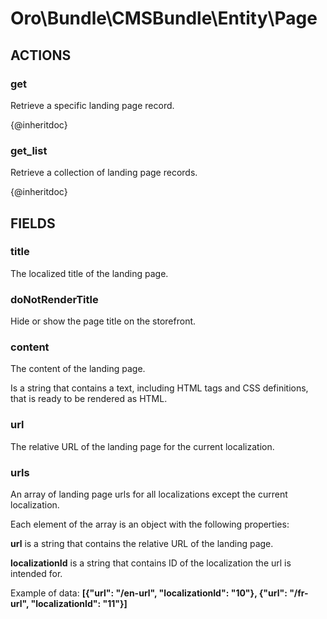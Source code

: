 # Oro\Bundle\CMSBundle\Entity\Page

## ACTIONS

### get

Retrieve a specific landing page record.

{@inheritdoc}

### get_list

Retrieve a collection of landing page records.

{@inheritdoc}

## FIELDS

### title

The localized title of the landing page.

### doNotRenderTitle

Hide or show the page title on the storefront.

### content

The content of the landing page.

Is a string that contains a text, including HTML tags and CSS definitions, that is ready to be rendered as HTML.

### url

The relative URL of the landing page for the current localization.

### urls

An array of landing page urls for all localizations except the current localization.

Each element of the array is an object with the following properties:

**url** is a string that contains the relative URL of the landing page.

**localizationId** is a string that contains ID of the localization the url is intended for.

Example of data: **\[{"url": "/en-url", "localizationId": "10"}, {"url": "/fr-url", "localizationId": "11"}\]**
